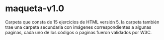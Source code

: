 # maqueta-v1.0
Carpeta que consta de 15 ejercicios de HTML versión 5, la carpeta también trae una carpeta secundaria con imágenes correspondientes a algunas paginas, cada uno de los códigos o paginas fueron validados por W3C. 
